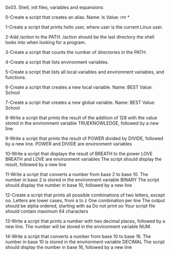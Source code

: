 0x03. Shell, init files, variables and expansions


0-Create a script that creates an alias.
Name: ls
Value: rm *


1-Create a script that prints hello user, where user is the current Linux user.


2-Add /action to the PATH. /action should be the last directory the shell looks into when looking for a program.


3-Create a script that counts the number of directories in the PATH.


4-Create a script that lists environment variables.


5-Create a script that lists all local variables and environment variables, and functions.


6-Create a script that creates a new local variable.
Name: BEST
Value: School


7-Create a script that creates a new global variable.
Name: BEST
Value: School


8-Write a script that prints the result of the addition of 128 with the value stored in the environment variable TRUEKNOWLEDGE, followed by a new line.


9-Write a script that prints the result of POWER divided by DIVIDE, followed by a new line.
POWER and DIVIDE are environment variables


10-Write a script that displays the result of BREATH to the power LOVE
BREATH and LOVE are environment variables
The script should display the result, followed by a new line


11-Write a script that converts a number from base 2 to base 10.
The number in base 2 is stored in the environment variable BINARY
The script should display the number in base 10, followed by a new line


12-Create a script that prints all possible combinations of two letters, except oo.
Letters are lower cases, from a to z
One combination per line
The output should be alpha ordered, starting with aa
Do not print oo
Your script file should contain maximum 64 characters


13-Write a script that prints a number with two decimal places, followed by a new line.
The number will be stored in the environment variable NUM.

 
14-Write a script that converts a number from base 10 to base 16.
The number in base 10 is stored in the environment variable DECIMAL
The script should display the number in base 16, followed by a new line
